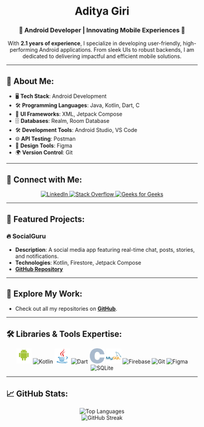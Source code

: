 <div align="center">

# Aditya Giri

### 🚀 Android Developer | Innovating Mobile Experiences 🚀

With **2.1 years of experience**, I specialize in developing user-friendly, high-performing Android applications. From sleek UIs to robust backends, I am dedicated to delivering impactful and efficient mobile solutions.
</div>

---

## 📃 About Me:

- 🖥️ **Tech Stack**: Android Development
- 🛠️ **Programming Languages**: Java, Kotlin, Dart, C
- 📱 **UI Frameworks**: XML, Jetpack Compose
- 🗄️ **Databases**: Realm, Room Database
- 🛠️ **Development Tools**: Android Studio, VS Code
- 🌐 **API Testing**: Postman
- 🎨 **Design Tools**: Figma
- 🌍 **Version Control**: Git

---

## 🔗 Connect with Me:

<p align="center">
  <a href="https://www.linkedin.com/in/aditya-giri-901a02226/" target="_blank">
    <img src="https://img.shields.io/badge/-LinkedIn-0A66C2?style=for-the-badge&logo=linkedin&logoColor=white" alt="LinkedIn">
  </a>
  <a href="https://stackoverflow.com/users/17464278/aditya-giri" target="_blank">
    <img src="https://img.shields.io/badge/-StackOverflow-FE7A16?style=for-the-badge&logo=stackoverflow&logoColor=white" alt="Stack Overflow">
  </a>
  <a href="https://www.geeksforgeeks.org/user/aditya_giri/" target="_blank">
    <img src="https://img.shields.io/badge/-GeeksforGeeks-2F8D46?style=for-the-badge&logo=geeksforgeeks&logoColor=white" alt="Geeks for Geeks">
  </a>
</p>

---

## 📂 Featured Projects:

### 🔥 **SocialGuru**  
- **Description**: A social media app featuring real-time chat, posts, stories, and notifications.
- **Technologies**: Kotlin, Firestore, Jetpack Compose  
- **[GitHub Repository](https://github.com/Aditya-Giri1234/SocialGuru)**

---

## 📁 Explore My Work:

- Check out all my repositories on **[GitHub](https://github.com/Aditya-Giri1234?tab=repositories)**.

---

## 🛠️ Libraries & Tools Expertise:

<p align="center">
  <img src="https://raw.githubusercontent.com/devicons/devicon/master/icons/android/android-original-wordmark.svg" alt="Android" width="40" height="40">
  <img src="https://www.vectorlogo.zone/logos/kotlinlang/kotlinlang-icon.svg" alt="Kotlin" width="40" height="40">
  <img src="https://raw.githubusercontent.com/devicons/devicon/master/icons/java/java-original.svg" alt="Java" width="40" height="40">
  <img src="https://www.vectorlogo.zone/logos/dartlang/dartlang-icon.svg" alt="Dart" width="40" height="40">
  <img src="https://raw.githubusercontent.com/devicons/devicon/master/icons/c/c-original.svg" alt="C" width="40" height="40">
  <img src="https://raw.githubusercontent.com/devicons/devicon/master/icons/mysql/mysql-original-wordmark.svg" alt="MySQL" width="40" height="40">
  <img src="https://www.vectorlogo.zone/logos/firebase/firebase-icon.svg" alt="Firebase" width="40" height="40">
  <img src="https://www.vectorlogo.zone/logos/git-scm/git-scm-icon.svg" alt="Git" width="40" height="40">
  <img src="https://www.vectorlogo.zone/logos/figma/figma-icon.svg" alt="Figma" width="40" height="40">
  <img src="https://www.vectorlogo.zone/logos/sqlite/sqlite-icon.svg" alt="SQLite" width="40" height="40">
</p>

---

## 📈 GitHub Stats:

<p align="center">
  <img src="https://github-readme-stats.vercel.app/api/top-langs?username=aditya-giri1234&show_icons=true&locale=en&layout=compact" alt="Top Languages">
  <br>
  <img src="https://github-readme-streak-stats.herokuapp.com/?user=aditya-giri1234" alt="GitHub Streak">
</p>
